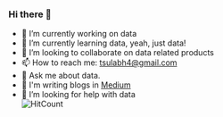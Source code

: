 ### Hi there 👋

- 🔭 I’m currently working on data
- 🌱 I’m currently learning data, yeah, just data!
- 👯 I’m looking to collaborate on data related products
- 📫 How to reach me: tsulabh4@gmail.com
- 💬 Ask me about data.
- :notebook: I'm writing blogs in [Medium](https://medium.com/@sulabh4)
- 🤔 I’m looking for help with data <br />
![HitCount](http://hits.dwyl.com/{username}/{project}.svg)

<!--
**codexponent/codexponent** is a ✨ _special_ ✨ repository because its `README.md` (this file) appears on your GitHub profile.

Here are some ideas to get you started:

- 🔭 I’m currently working on ...
- 🌱 I’m currently learning ...
- 👯 I’m looking to collaborate on ...
- 🤔 I’m looking for help with ...
- 💬 Ask me about ...
- 📫 How to reach me: ...
- 😄 Pronouns: ...
- ⚡ Fun fact: ...
-->
